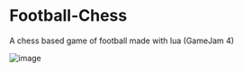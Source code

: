 # Football-Chess
 A chess based game of football made with lua (GameJam 4)

![image](https://github.com/italoseara/Football-Chess/assets/54297273/6041a984-7dd6-42de-9bcd-24f87bb4e275)
